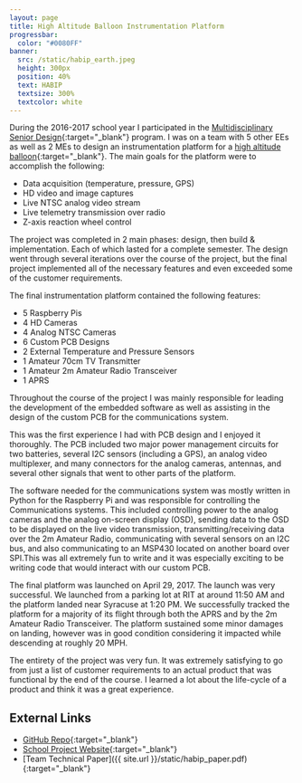 ```yaml
---
layout: page
title: High Altitude Balloon Instrumentation Platform
progressbar:
  color: "#0080FF"
banner:
  src: /static/habip_earth.jpeg
  height: 300px
  position: 40%
  text: HABIP
  textsize: 300%
  textcolor: white
---
```


During the 2016-2017 school year I participated in the
[Multidisciplinary Senior Design](https://www.rit.edu/kgcoe/seniordesign/){:target="_blank"}
program. I was on a team with 5 other EEs as well as 2 MEs to design an
instrumentation platform for a
[high altitude balloon](https://en.wikipedia.org/wiki/High-altitude_balloon){:target="_blank"}.
The main goals for the platform were to accomplish the following:

* Data acquisition (temperature, pressure, GPS)
* HD video and image captures
* Live NTSC analog video stream
* Live telemetry transmission over radio
* Z-axis reaction wheel control

The project was completed in 2 main phases: design, then build & implementation.
Each of which lasted for a complete semester. The design went through several
iterations over the course of the project, but the final project implemented
all of the necessary features and even exceeded some of the customer
requirements.

The final instrumentation platform contained the following features:

* 5 Raspberry Pis
* 4 HD Cameras
* 4 Analog NTSC Cameras
* 6 Custom PCB Designs
* 2 External Temperature and Pressure Sensors
* 1 Amateur 70cm TV Transmitter
* 1 Amateur 2m Amateur Radio Transceiver
* 1 APRS

Throughout the course of the project I was mainly responsible for leading the 
development of the embedded software as well as assisting in the design of the
custom PCB for the communications system.

This was the first experience I had with PCB design and I enjoyed it
thoroughly. The PCB included two major power management circuits for two
batteries, several I2C sensors (including a GPS), an analog video multiplexer,
and many connectors for the analog cameras, antennas, and several other signals
that went to other parts of the platform.

The software needed for the
communications system was mostly written in Python for the Raspberry Pi and was
responsible for controlling the Communications systems. This included
controlling power to the analog cameras and the analog on-screen display (OSD),
sending data to the OSD to be displayed on the live video transmission, 
transmitting/receiving data over the 2m Amateur Radio, communicating
with several sensors on an I2C bus, and also communicating to an MSP430 located
on another board over SPI.This was all extremely fun to write and it was
especially exciting to be writing code that would interact with our custom PCB.

The final platform was launched on April 29, 2017. The launch was very
successful. We launched from a parking lot at RIT at around 11:50 AM and the
platform landed near Syracuse at 1:20 PM. We successfully tracked the platform
for a majority of its flight through both the APRS and by the 2m Amateur Radio
Transceiver. The platform sustained some minor damages on landing, however was
in good condition considering it impacted while descending at roughly 20 MPH.

The entirety of the project was very fun. It was extremely satisfying to go from
just a list of customer requirements to an actual product that was functional by
the end of the course. I learned a lot about the life-cycle of a product and
think it was a great experience.

## External Links

* [GitHub Repo](https://github.com/TightSquad/HABIP){:target="_blank"}
* [School Project Website](http://edge.rit.edu/edge/P17104/public/Home){:target="_blank"}
* [Team Technical Paper]({{ site.url }}/static/habip_paper.pdf){:target="_blank"}
